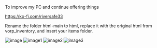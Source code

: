 To improve my PC and continue offering things

https://ko-fi.com/riversafe33

Rename the folder html-main to html, replace it with the original html from vorp_inventory, and insert your items folder.

![image](https://github.com/user-attachments/assets/bf4761c5-9d69-4431-af6b-9b2e275c8af6)
![image1](https://github.com/user-attachments/assets/fd7c6ae9-04be-4771-9317-c2d148eccd14)
![image2](https://github.com/user-attachments/assets/a386c988-ced6-459f-8d6c-a90fd359abe2)
![image3](https://github.com/user-attachments/assets/b331d853-4f8c-493e-a008-5fc546e84e36)
